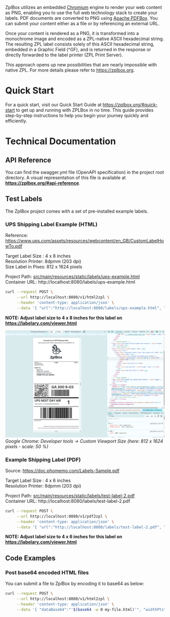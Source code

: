 ZplBox utilizes an embedded [Chromium](https://www.chromium.org/Home/) engine to render your web content as PNG, enabling you to use the full web
technology stack to create your labels. PDF documents are converted to PNG using [Apache PDFBox](https://pdfbox.apache.org/). You can submit your
content either as a file or by referencing an external URL.

Once your content is rendered as a PNG, it is transformed into a monochrome image and encoded as a ZPL-native ASCII
hexadecimal string. The resulting ZPL label consists solely of this ASCII hexadecimal string, embedded in a Graphic
Field (^GF), and is returned in the response or directly forwarded to the label printer (ZPL Print Server).

This approach opens up new possibilities that are nearly impossible with native ZPL. For more details please
refer to https://zplbox.org.

# Quick Start
For a quick start, visit our Quick Start Guide at https://zplbox.org/#quick-start to get up and running with ZPLBox in no time. This guide provides step-by-step instructions to help you begin your journey quickly and efficiently.

# Technical Documentation
## API Reference
You can find the swagger.yml file (OpenAPI specification) in the project root directory. A visual representation 
of this file is available at **https://zplbox.org/#api-reference**.

## Test Labels
The ZplBox project comes with a set of pre-installed example labels.

### UPS Shipping Label Example (HTML)

Reference: https://www.ups.com/assets/resources/webcontent/en_GB/CustomLabelHowTo.pdf

Target Label Size : 4 x 8 inches  
Resolution Printer: 8dpmm (203 dpi)  
Size Label in Pixes: 812 x 1624 pixels

Project Path: [src/main/resources/static/labels/ups-example.html](src/main/resources/static/labels/ups-example.html)  
Container URL: http://localhost:8080/labels/ups-example.html

```bash
curl --request POST \
     --url http://localhost:8080/v1/html2zpl \
     --header 'content-type: application/json' \
     --data '{ "url":"http://localhost:8080/labels/ups-example.html", "widthPts":812, "heightPts":1624 }'
```

**NOTE: Adjust label size to 4 x 8 inches for this label on https://labelary.com/viewer.html**

![Label Design UPS](./screens/label-design-ups.png)
*Google Chrome: Developer tools -> Custom Viewport Size (here: 812 x 1624 pixels - scale: 50 %)*

### Example Shipping Label (PDF)
Source: https://doc.phomemo.com/Labels-Sample.pdf

Target Label Size : 4 x 6 inches  
Resolution Printer: 8dpmm (203 dpi)

Project Path: [src/main/resources/static/labels/test-label-2.pdf](src/main/resources/static/labels/test-label-2.pdf)  
Container URL: http://localhost:8080/labels/test-label-2.pdf

```bash
curl --request POST \
     --url http://localhost:8080/v1/pdf2zpl \
     --header 'content-type: application/json' \
     --data '{ "url":"http://localhost:8080/labels/test-label-2.pdf", "dotsPerInch":203 }'
```

**NOTE: Adjust label size to 4 x 6 inches for this label on https://labelary.com/viewer.html**





## Code Examples
### Post base64 encoded HTML files
You can submit a file to ZplBox by encoding it to base64 as below:

```bash
curl --request POST \
     --url http://localhost:8080/v1/html2zpl \
     --header 'content-type: application/json' \
     --data '{ "dataBase64":"'$(base64 -w 0 my-file.html)'", "widthPts":812, "heightPts":1624 }'
```

